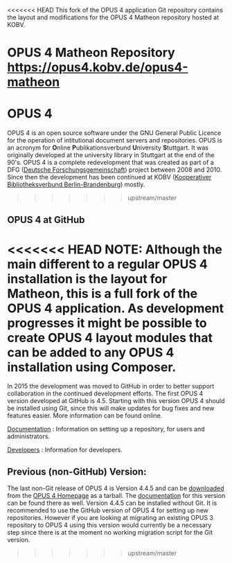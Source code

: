 <<<<<<< HEAD
This fork of the OPUS 4 application Git repository contains the layout and modifications for the OPUS 4 Matheon repository hosted at KOBV.

OPUS 4 Matheon Repository
https://opus4.kobv.de/opus4-matheon
=======
# OPUS 4

OPUS 4 is an open source software under the GNU General Public Licence for the operation of intitutional document
servers and repositories. OPUS is an acronym for **O**nline **P**ublikationsverbund **U**niversity **S**tuttgart.
It was originally developed at the university library in Stuttgart at the end of the 90's. OPUS 4 is a complete
redevelopment that was created as part of a DFG ([Deutsche Forschungsgemeinschaft][DFG]) project between 2008 and 2010.
Since then the development has been continued at KOBV ([Kooperativer Bibliotheksverbund Berlin-Brandenburg][KOBV])
mostly.
>>>>>>> upstream/master

## OPUS 4 at GitHub

<<<<<<< HEAD
NOTE: Although the main different to a regular OPUS 4 installation is the layout for Matheon, this is a full fork of the OPUS 4 application. As development progresses it might be possible to create OPUS 4 layout modules that can be added to any OPUS 4 installation using Composer.
=======
In 2015 the development was moved to GitHub in order to better support collaboration in the continued development
efforts. The first OPUS 4 version developed at GitHub is 4.5. Starting with this version OPUS 4 should be installed
using Git, since this will make updates for bug fixes and new features easier. More information can be found online.

[Documentation][DOC]
: Information on setting up a repository, for users and administrators.

[Developers][DEVDOC]
: Information for developers.

## Previous (non-GitHub) Version:

The last non-Git release of OPUS 4 is Version 4.4.5 and can be [downloaded][OPUS445] from the
[OPUS 4 Homepage][OPUS4] as a tarball. The [documentation][OPUS445DOC] for this version can
be found there as well.
Version 4.4.5 can be installed without Git. It is recommended to use the GitHub version of
OPUS 4 for setting up new repositories. However if you are looking at migrating an existing OPUS 3
repository to OPUS 4 using this version would currently be a necessary step since there is at the moment
no working migration script for the Git version.

[OPUS4]: https://opus4.kobv.de
[DEVDOC]: https://opus4.github.io/
[DOC]: https://opus4.github.io/userdoc
[KOBV]: https://www.kobv.de
[DFG]: http://www.dfg.de
[OPUS445]: https://www.kobv.de/entwicklung/software/opus-4/download/
[OPUS445DOC]: https://www.kobv.de/entwicklung/software/opus-4/dokumentation/
>>>>>>> upstream/master
